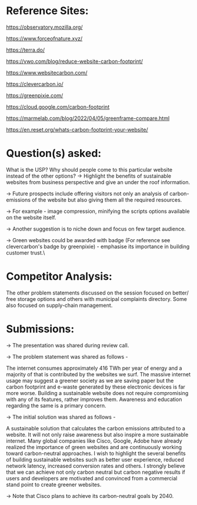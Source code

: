 # Reference Sites:

https://observatory.mozilla.org/

https://www.forceofnature.xyz/

https://terra.do/

https://vwo.com/blog/reduce-website-carbon-footprint/

https://www.websitecarbon.com/

https://clevercarbon.io/

https://greenpixie.com/

https://cloud.google.com/carbon-footprint

https://marmelab.com/blog/2022/04/05/greenframe-compare.html

https://en.reset.org/whats-carbon-footprint-your-website/

# Question(s) asked:

What is the USP? Why should people come to this particular website instead of the other options? 
-> Highlight the benefits of sustainable websites from business perspective and give an under the roof information.

-> Future prospects include offering visitors not only an analysis of carbon-emissions of the website but also giving them all the required resources.

-> For example - image compression, minifying the scripts options available on the website itself.

-> Another suggestion is to niche down and focus on few target audience.

-> Green websites could be awarded with badge (For reference see clevercarbon's badge by greenpixie) - emphasise its importance in building customer trust.\

# Competitor Analysis:

The other problem statements discussed on the session focused on better/ free storage options and others with municipal complaints directory. Some also focused on supply-chain management.

# Submissions:

-> The presentation was shared during review call.

-> The problem statement was shared as follows - 

The internet consumes approximately 416 TWh per year of energy and a majority of that is contributed by the websites we surf. The massive internet usage may suggest a greener society as we are saving paper but the carbon footprint and e-waste generated by these electronic devices is far more worse. Building a sustainable website does not require compromising with any of its features, rather improves them. Awareness and education regarding the same is a primary concern. 


-> The initial solution was shared as follows - 

A sustainable solution that calculates the carbon emissions attributed to a website. It will not only raise awareness but also inspire a more sustainable internet. Many global companies like Cisco, Google, Adobe have already realized the importance of green websites and are continuously working toward carbon-neutral approaches. I wish to highlight the several benefits of building sustainable websites such as better user experience, reduced network latency, increased conversion rates and others. I strongly believe that we can achieve not only carbon neutral but carbon negative results if users and developers are motivated and convinced from a commercial stand point to create greener websites.

-> Note that Cisco plans to achieve its carbon-neutral goals by 2040.


